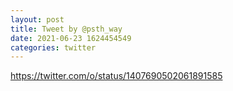 ```yaml
--- 
layout: post 
title: Tweet by @psth_way 
date: 2021-06-23 1624454549 
categories: twitter 
--- 
```

https://twitter.com/o/status/1407690502061891585